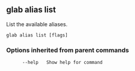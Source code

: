 ## glab alias list

List the available aliases.

```
glab alias list [flags]
```

### Options inherited from parent commands

```
      --help   Show help for command
```

